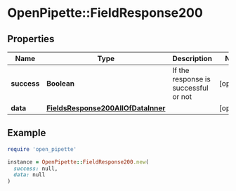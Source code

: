 # OpenPipette::FieldResponse200

## Properties

| Name | Type | Description | Notes |
| ---- | ---- | ----------- | ----- |
| **success** | **Boolean** | If the response is successful or not | [optional] |
| **data** | [**FieldsResponse200AllOfDataInner**](FieldsResponse200AllOfDataInner.md) |  | [optional] |

## Example

```ruby
require 'open_pipette'

instance = OpenPipette::FieldResponse200.new(
  success: null,
  data: null
)
```

